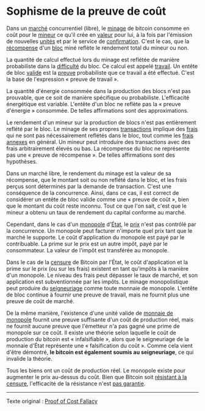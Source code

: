 Sophisme de la preuve de coût
=============================

Dans un [marché](ch101-glossary.md#marché) concurrentiel (libre), le [minage](ch101-glossary.md#mine) de bitcoin consomme en coût pour le [mineur](ch101-glossary.md#mineur) ce qu'il crée en [valeur](ch101-glossary.md#valeur) pour lui, à la fois par l'émission de nouvelles [unités](ch101-glossary.md#unité) et par le service de [confirmation](ch101-glossary.md#confirmation). C'est le cas, que la [récompense](ch101-glossary.md#récompense) d'un [bloc](ch101-glossary.md#bloc) miné reflète le rendement total du mineur ou non.

La quantité de calcul effectué lors du minage est reflétée de manière probabiliste dans la [difficulté](ch101-glossary.md#difficulté) du bloc. Ce calcul est appelé [travail](ch101-glossary.md#travail). Un entête de bloc [valide](ch101-glossary.md#validité) est la [preuve](ch101-glossary.md#preuve) probabiliste que ce travail a été effectué. C'est la base de l'expression « preuve de travail ».

La quantité d'énergie consommée dans la production des blocs n'est pas prouvable, que ce soit de manière spécifique ou probabiliste. L'efficacité énergétique est variable. L'entête d'un bloc ne reflète pas la « preuve d'énergie » consommée. De telles affirmations sont des approximations.

Le rendement d'un mineur sur la production de blocs n'est pas entièrement reflété par le bloc. Le minage de ses propres [transactions](ch101-glossary.md#transaction) implique des [frais](ch101-glossary.md#frais) qui ne sont pas nécessairement reflétés dans le bloc, tout comme les [frais annexes](ch081-side-fee-fallacy.md) en général. Un mineur peut introduire des transactions avec des frais arbitrairement élevés ou bas. La récompense du bloc ne représente pas une « preuve de récompense ». De telles affirmations sont des hypothèses.

Dans un marché libre, le rendement du minage est la valeur de sa récompense, que le montant soit ou non reflété dans le bloc, et les frais perçus sont déterminés par la demande de transaction. C'est une conséquence de la concurrence. Ainsi, dans ce cas, il est correct de considérer un entête de bloc valide comme une « preuve de coût », bien que le montant du coût reste inconnu. Tout ce que l'on sait, c'est que le mineur a obtenu un taux de rendement du capital conforme au marché.

Cependant, dans le cas d'un [monopole](https://mises.org/library/man-economy-and-state-power-and-market/html/pp/1054) d'[État](ch101-glossary.md#état), le [prix](ch101-glossary.md#prix) n'est pas contrôlé par la concurrence. Un monopole peut facturer n'importe quel prix tant que le marché le supporte. Le coût d'application du monopole est payé par le contribuable. La prime sur le prix est un autre impôt, payé par le consommateur. La valeur de l'impôt est transférée au monopole.

Dans le cas de la [censure](ch101-glossary.md#censure) de Bitcoin par l'État, le coût d'application et la prime sur le prix (ou sur les frais) existent en tant qu'impôts à la manière d'un monopole. Le niveau des frais peut dépasser le taux de marché, et son application est subventionnée par les impôts. Le minage monopolistique peut produire du [seigneuriage](https://fr.wikipedia.org/wiki/Seigneuriage) comme toute monnaie de monopole. L'entête de bloc continue à fournir une preuve de travail, mais ne fournit plus une preuve de coût de marché.

De la même manière, l'existence d'une unité valide de [monnaie de monopole](ch005-money-taxonomy.md) fournit une preuve suffisante d'un coût de production réel, mais ne fournit aucune preuve que l'émetteur n'a pas gagné une prime de monopole sur ce coût. Il existe une théorie selon laquelle le coût de production du bitcoin est « infalsifiable », alors que le seigneuriage de la monnaie d'État représente une « falsification du coût ». Comme cela vient d'être démontré, **le bitcoin est également soumis au seigneuriage**, ce qui invalide la théorie.

Tous les biens ont un coût de production réel. Le monopole existe pour augmenter le prix au-dessus du coût. Bien que Bitcoin soit [résistant à la censure](ch028-censorship-resistance-property.md), l'efficacité de la résistance n'est [pas garantie](ch004-axiom-of-resistance.md).

---

Texte original : [Proof of Cost Fallacy](https://github.com/libbitcoin/libbitcoin-system/wiki/Proof-of-Cost-Fallacy)